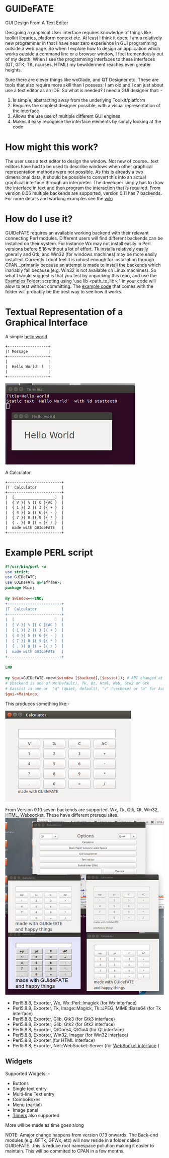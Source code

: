 # GUIDeFATE
GUI Design From A Text Editor

Designing a graphical User interface requires knowledge of things like toolkit libraries, platform context etc.  At least I think it does.  I am a relatively new programmer in that I have near zero experience in GUI programming outside a web page.  So when I explore how to design an application which works outside a command line or a browser window, I feel tremendously out of my depth.  When I see the programming interfaces to these interfaces (QT, GTK, TK, ncurses, HTML) my bewilderment reaches even greater heights.

Sure there are clever things like wxGlade, and QT Designer etc.  These are tools that also require more skill than I possess; I am old and I can just about use a text editor as an IDE. So what is needed? I need a GUI designer that: -
1) Is simple, abstracting away from the underlying Toolkit/platform
2) Requires the simplest designer possible, with a visual representation of the interface
3) Allows the use use of multiple different GUI engines
4) Makes it easy recognise the interface elements by simply looking at the code

# How might this work?

The user uses a text editor to design the window. Not new of course...text editors have had to be used to describe windows when other graphical representation methods were not possible.  As this is already a two dimensional data, it should be possible to convert this into an actual graphical interface through an interpreter.  The developer simply has to draw the interface in text and then program the interaction that is required.  From version 0.06 multiple backends are supported, version 0.11 has 7 backends.  For more details and working examples see the [wiki](https://github.com/saiftynet/GUIDeFATE/wiki)

# How do I use it?

GUIDeFATE requires an available working backend with their relevant connecting Perl modules.  Different users will find different backends can be installed on their system.  For instance Wx may not install easily in Perl versions before 5.16 without a lot of effort.  Tk installs relatively easily gnerally and Gtk, and Win32 (for windows machines) may be more easily installed.  Currently I dont feel it is robust enough for installation through CPAN...primarily because an attempt is made to install the backends which inariably fail because (e.g. Win32 is not available on Linux machines).  So what I would suggest is that you test by unpacking this repo, and use the [Examples Folder](https://github.com/saiftynet/GUIDeFATE/tree/master/support_files/Examples);  scrpting using 'use lib <path_to_lib>;" in your code will alow to test without committing.  The [example code](https://github.com/saiftynet/GUIDeFATE/wiki/Example-Programs) that comes with the folder will probably be the best way to see how it works.

# Textual Representation of a Graphical Interface

A simple [hello world](https://github.com/saiftynet/GUIDeFATE/wiki/Hello-World)
```
+------------------+
|T Message         |
+------------------+
|                  |
|  Hello World! !  |
|                  |
+------------------+
```
![hello world](https://github.com/saiftynet/dummyrepo/blob/main/GUIDeFATE/helloworld.png)

A Calculator
```
+------------------------+
|T  Calculator           |
+------------------------+
|  [__________________]  |
|  { V }{ % }{ C }{AC }  |
|  { 1 }{ 2 }{ 3 }{ + }  |
|  { 4 }{ 5 }{ 6 }{ - }  |
|  { 7 }{ 8 }{ 9 }{ * }  |
|  { . }{ 0 }{ = }{ / }  |
|  made with GUIdeFATE   |
+------------------------+
```

# Example PERL script

```perl
#!/usr/bin/perl -w
use strict;
use GUIDeFATE;
use GUIDeFATE qw<$frame>;
package Main;

my $window=<<END;
+------------------------+
|T  Calculator           |
+------------------------+
|  [                  ]  |
|  { V }{ % }{ C }{AC }  |
|  { 1 }{ 2 }{ 3 }{ + }  |
|  { 4 }{ 5 }{ 6 }{ - }  |
|  { 7 }{ 8 }{ 9 }{ * }  |
|  { . }{ 0 }{ = }{ / }  |
|  made with GUIdeFATE   |
+------------------------+

END

my $gui=GUIDeFATE->new($window [$backend],[$assist]); # API changed at version 0.06
# $backend is one of Wx(Default), Tk, Qt, Html, Web, Gtk2 or Gtk
# $assist is one or  "q" (quiet, default), "v" (verbose) or "a" for Autogenerate
$gui->MainLoop;
```
This produces something like:-

![Calculator Screenshot](https://github.com/saiftynet/dummyrepo/blob/main/GUIDeFATE/calculator%20screenshot.png)

From Version 0.10 seven backends are supported. Wx, Tk, Gtk, Qt, Win32, HTML, Websocket.  These have different prerequisites.
![Multiple Backends](https://github.com/saiftynet/dummyrepo/blob/main/GUIDeFATE/Four%20backends%20supported.png)


* Perl5.8.8, Exporter, Wx, Wx::Perl::Imagick (for Wx interface)
* Perl5.8.8, Exporter, Tk, Image::Magick, Tk::JPEG, MIME::Base64 (for Tk interface)
* Perl5.8.8, Exporter, Glib, Gtk3 (for Gtk3 interface)
* Perl5.8.8, Exporter, Glib, Gtk2 (for Gtk2 interface)
* Perl5.8.8, Exporter, QtCore4, QtGui4 (for Qt interface)
* Perl5.8.8, Exporter, Win32, Imager (for Win32 interface)
* Perl5.8.8, Exporter (for HTML interface)
* Perl5.8.8, Exporter, Net::WebSocket::Server (for [WebSocket interface](https://github.com/saiftynet/GUIDeFATE/wiki/WebSocket-Applications) )

## Widgets

Supported Widgets: -

* Buttons
* Single text entry
* Multi-line Text entry
* ComboBoxes
* Menu (partial)
* Image panel
* [Timers](https://github.com/saiftynet/GUIDeFATE/wiki/Timers) also supported

More will be made as time goes along

NOTE:  Amajor change happens from version 0.13 onwards.  The Back-end modules (e.g. GFTk, GFWx, etc) will now reside in a folder called GUIDeFATE...this is reduce root namespace pollution making it easier to maintain.  This will be commited to CPAN in a few months.


